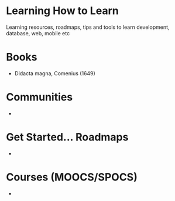 # Learning How to Learn
Learning resources, roadmaps, tips and tools to learn development, database, web, mobile etc

# Books
- Didacta magna, Comenius (1649)

# Communities
- 

# Get Started... Roadmaps
-

# Courses (MOOCS/SPOCS)
-


